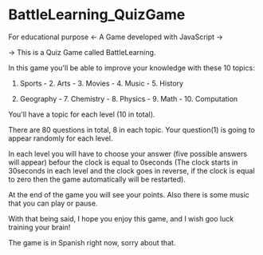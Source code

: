 # BattleLearning_QuizGame
For educational purpose <- A Game developed with JavaScript ->

-> This is a Quiz Game called BattleLearning. 

In this game you'll be able to improve your knowledge with these 10 topics:

1. Sports - 2. Arts - 3. Movies - 4. Music - 5. History

6. Geography - 7. Chemistry - 8. Physics - 9. Math - 10. Computation

You'll have a topic for each level (10 in total).

There are 80 questions in total, 8 in each topic. Your question(1) is going to appear randomly for each level. 

In each level you will have to choose your answer (five possible answers will appear) befour the clock is equal to 0seconds (The clock starts in 30seconds in each level and the clock goes in reverse, if the clock is equal to zero then the game automatically will be restarted).

At the end of the game you will see your points. Also there is some music that you can play or pause.

With that being said, I hope you enjoy this game, and I wish goo luck training your brain!

The game is in Spanish right now, sorry about that.
